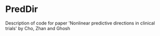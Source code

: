 # PredDir
Description of code for paper 'Nonlinear predictive directions in clinical trials' by Cho, Zhan and Ghosh
